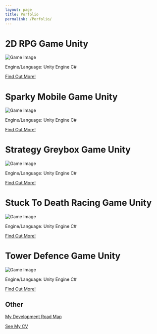 ```yaml
---
layout: page
title: Porfolio
permalink: /Porfolio/
---
```

<body><div class="post-content">
<h1>2D RPG Game Unity</h1>
 <img src="https://i.imgur.com/UxCc0gW.png" alt="Game Image">	
<p>Engine/Language: Unity Engine C#</p>
<p><a href="https://dominikwaldowski5510.github.io/Dominik_Waldowski_Porfolio/porfolio/update/2019/01/19/2DRPG.html">Find Out More!</a></p>
<h1>Sparky Mobile Game Unity</h1>
<img src="https://i.imgur.com/BeHfrsr.png" alt="Game Image">	
<p>Engine/Language: Unity Engine C#</p>
<p><a href="https://dominikwaldowski5510.github.io/Dominik_Waldowski_Porfolio/porfolio/update/2019/01/19/SparkyMobile.html">Find Out More!</a></p>
<h1>Strategy Greybox Game Unity</h1>
<img src="https://i.imgur.com/UMYe3OO.png" alt="Game Image">	
 <p>Engine/Language: Unity Engine C#</p>
<p><a href="https://dominikwaldowski5510.github.io/Dominik_Waldowski_Porfolio/porfolio/update/2018/01/18/StrategyGame.html">Find Out More!</a></p>
<h1>Stuck To Death Racing Game Unity</h1>
<img src="https://i.imgur.com/mOjRIkd.png" alt="Game Image">	
<p>Engine/Language: Unity Engine C#</p>
<p><a href="https://dominikwaldowski5510.github.io/Dominik_Waldowski_Porfolio/porfolio/update/2018/01/18/HotPotato.html">Find Out More!</a></p>
<h1>Tower Defence Game Unity</h1>
<img src="https://i.imgur.com/RWFtX6q.png" alt="Game Image">		
<p>Engine/Language: Unity Engine C#</p>
<p><a href="https://dominikwaldowski5510.github.io/Dominik_Waldowski_Porfolio/porfolio/update/2018/01/18/TowerDefence.html">Find Out More!</a></p>
  
<h2>Other</h2>
<p><a href="https://dominikwaldowski5510.github.io/Dominik_Waldowski_Porfolio/map/">My Development Road Map</a></p>
<p><a href="https://dominikwaldowski5510.github.io/Dominik_Waldowski_Porfolio/cv/">See My CV</a></p>
</div>
</body>
